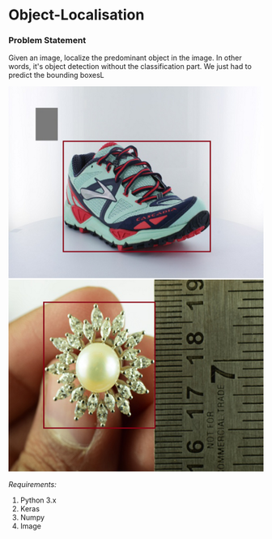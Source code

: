 # Object-Localisation
### Problem Statement
Given an image, localize the predominant object in the image. In other words, it's object detection without the classification part. We just had to predict the bounding boxesL

![This is an image](https://github.com/adarshgabbar007/Object-Localisation/blob/master/Screenshot1.png)
![](https://github.com/adarshgabbar007/Object-Localisation/blob/master/Screenshot2.png)

*Requirements:*
1. Python 3.x
2. Keras
3. Numpy
4. Image
